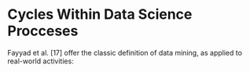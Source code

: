 # Cycles Within Data Science Procceses

Fayyad et al. [17] offer the classic definition of data mining, as applied to real-world activities:

